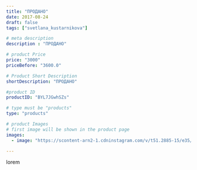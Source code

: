 ```yaml
---
title: "ПРОДАНО"
date: 2017-08-24
draft: false
tags: ["svetlana_kustarnikova"]

# meta description
description : "ПРОДАНО"

# product Price
price: "3000"
priceBefore: "3600.0"

# Product Short Description
shortDescription: "ПРОДАНО"

#product ID
productID: "BYL7JGwhSZs"

# type must be "products"
type: "products"

# product Images
# first image will be shown in the product page
images:
  - image: "https://scontent-arn2-1.cdninstagram.com/v/t51.2885-15/e35/20987075_1467098383312982_1239998470429868032_n.jpg?se=7&tp=1&_nc_ht=scontent-arn2-1.cdninstagram.com&_nc_cat=102&_nc_ohc=jHq7J8aQgGYAX8RGVRW&ccb=7-4&oh=fe687da8ffb177f7807beaee77326df4&oe=6084B7BB&ig_cache_key=MTU4ODYyMzQwNDA1NDE2MTAwNA%3D%3D.2-ccb7-4"

---
```

lorem
